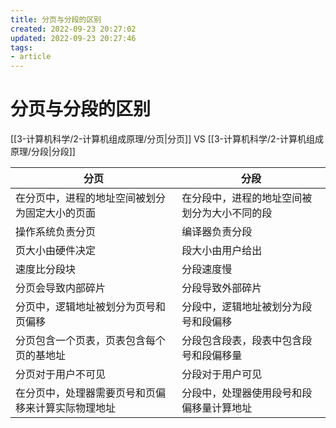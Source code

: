 ```yaml
---
title: 分页与分段的区别
created: 2022-09-23 20:27:02
updated: 2022-09-23 20:27:46
tags: 
- article
---
```


# 分页与分段的区别

[[3-计算机科学/2-计算机组成原理/分页|分页]] VS [[3-计算机科学/2-计算机组成原理/分段|分段]]

| 分页                        | 分段                     |
|---------------------------|------------------------|
| 在分页中，进程的地址空间被划分为固定大小的页面   | 在分段中，进程的地址空间被划分为大小不同的段 |
| 操作系统负责分页                  | 编译器负责分段                |
| 页大小由硬件决定                  | 段大小由用户给出               |
| 速度比分段块                    | 分段速度慢                  |
| 分页会导致内部碎片                 | 分段导致外部碎片               |
| 分页中，逻辑地址被划分为页号和页偏移        | 分段中，逻辑地址被划分为段号和段偏移     |
| 分页包含一个页表，页表包含每个页的基地址      | 分段包含段表，段表中包含段号和段偏移量    |
| 分页对于用户不可见                 | 分段对于用户可见               |
| 在分页中，处理器需要页号和页偏移来计算实际物理地址 | 分段中，处理器使用段号和段偏移量计算地址   |
